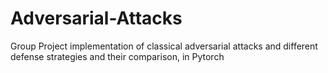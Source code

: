 # Adversarial-Attacks
Group Project implementation of classical adversarial attacks and different defense strategies and their comparison, in Pytorch
